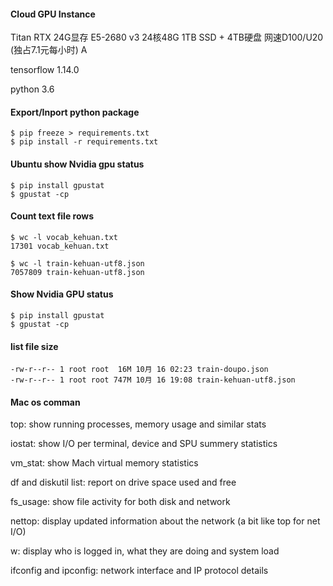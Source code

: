 #### Cloud GPU Instance
Titan RTX 24G显存 E5-2680 v3 24核48G 1TB SSD + 4TB硬盘 网速D100/U20 (独占7.1元每小时) A

tensorflow 1.14.0

python 3.6

#### Export/Inport python package
```
$ pip freeze > requirements.txt
$ pip install -r requirements.txt
```
#### Ubuntu show Nvidia gpu status
```
$ pip install gpustat
$ gpustat -cp
```
#### Count text file rows
``` 
$ wc -l vocab_kehuan.txt
17301 vocab_kehuan.txt

$ wc -l train-kehuan-utf8.json
7057809 train-kehuan-utf8.json
```

#### Show Nvidia GPU status
```
$ pip install gpustat
$ gpustat -cp
```

#### list file size
```ls -lh
-rw-r--r-- 1 root root  16M 10月 16 02:23 train-doupo.json
-rw-r--r-- 1 root root 747M 10月 16 19:08 train-kehuan-utf8.json
```

#### Mac os comman

top: show running processes, memory usage and similar stats

iostat: show I/O per terminal, device and SPU summery statistics

vm_stat: show Mach virtual memory statistics

df and diskutil list: report on drive space used and free

fs_usage: show file activity for both disk and network

nettop: display updated information about the network (a bit like top for net I/O)

w: display who is logged in, what they are doing and system load

ifconfig and ipconfig: network interface and IP protocol details


